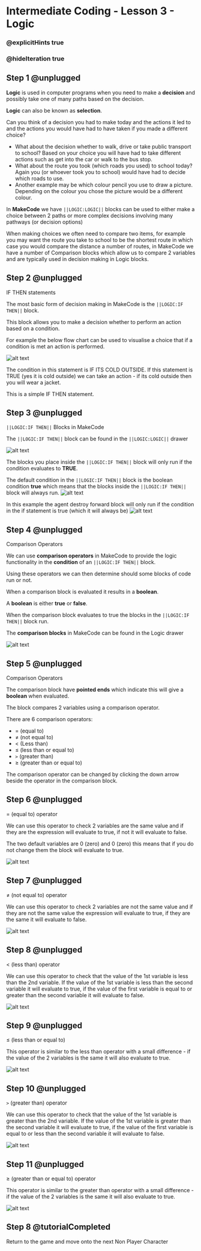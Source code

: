 # Intermediate Coding - Lesson 3 - Logic
### @explicitHints true
### @hideIteration true

## Step 1 @unplugged
**Logic** is used in computer programs when you need to make a **decision** and possibly take one of many paths based on the decision.

**Logic** can also be known as **selection**. 

Can you think of a decision you had to make today and the actions it led to and the actions you would have had to have taken if you made a different choice?
- What about the decision whether to walk, drive or take public transport to school? Based on your choice you will have had to take different actions such as get into the car or walk to the bus stop. 
- What about the route you took (which roads you used) to school today? Again you (or whoever took you to school) would have had to decide which roads to use.
- Another example may be which colour pencil you use to draw a picture. Depending on the colour you chose the picture would be a different colour. 

In **MakeCode** we have ``||LOGIC:LOGIC||`` blocks can be used to either make a choice between 2 paths or more complex decisions involving many pathways (or decision options)

When making choices we often need to compare two items, for example you may want the route you take to school to be the shortest route in which case you would compare the distance a number of routes, in MakeCode we have a number of Comparison blocks which allow us to compare 2 variables and are typically used in decision making in Logic blocks.

## Step 2 @unplugged
IF THEN statements

The most basic form of decision making in MakeCode is the ``||LOGIC:IF THEN||`` block.

This block allows you to make a decision whether to perform an action based on a condition.

For example the below flow chart can be used to visualise a choice that if a condition is met an action is performed.

![alt text](https://intermediate.codingcredentials.com/Lesson3/3/images/1.png?raw=true "IFTHEN")

The condition in this statement is IF ITS COLD OUTSIDE. If this statement is TRUE (yes it is cold outside) we can take an action - if its cold outside then you will wear a jacket.

This is a simple IF THEN statement.

## Step 3 @unplugged
``||LOGIC:IF THEN||`` Blocks in MakeCode

The ``||LOGIC:IF THEN||`` block can be found in the ``||LOGIC:LOGIC||`` drawer

![alt text](https://intermediate.codingcredentials.com/Lesson3/3/images/2.jpg?raw=true "IF THEN")

The blocks you place inside the ``||LOGIC:IF THEN||`` block will only run if the condition evaluates to **TRUE**.

The default condition in the ``||LOGIC:IF THEN||`` block is the boolean condition **true** which means that the blocks inside the ``||LOGIC:IF THEN||`` block will always run.
![alt text](https://intermediate.codingcredentials.com/Lesson3/3/images/3.png?raw=true "IF THEN")

In this example the agent destroy forward block will only run if the condition in the if statement is true (which it will always be)
![alt text](https://intermediate.codingcredentials.com/Lesson3/3/images/4.png?raw=true "IF THEN")

## Step 4 @unplugged
Comparison Operators

We can use **comparison operators** in MakeCode to provide the logic functionality in the **condition** of an ``||LOGIC:IF THEN||``  block.

Using these operators we can then determine should some blocks of code run or not.

When a comparison block is evaluated it results in a **boolean**.

A **boolean** is either **true** or **false**.

When the comparison block evaluates to true the blocks in the ``||LOGIC:IF THEN||``  block run.

The **comparison blocks** in MakeCode can be found in the Logic drawer

![alt text](https://intermediate.codingcredentials.com/Lesson3/3/images/5.jpg?raw=true "Comparison")

## Step 5 @unplugged
Comparison Operators

The comparison block have **pointed ends** which indicate this will give a **boolean** when evaluated.

The block compares 2 variables using a comparison operator.

There are 6 comparison operators:

- = (equal to)
- ≠ (not equal to)
- < (Less than)
- ≤ (less than or equal to)
- `>` (greater than)
- ≥ (greater than or equal to)

The comparison operator can be changed by clicking the down arrow beside the operator in the comparison block.

## Step 6 @unplugged
= (equal to) operator

We can use this operator to check 2 variables are the same value and if they are the expression will evaluate to true, if not it will evaluate to false.

The two default variables are 0 (zero) and 0 (zero) this means that if you do not change them the block will evaluate to true.

![alt text](https://intermediate.codingcredentials.com/Lesson3/3/images/6.png?raw=true "EqualTo")

## Step 7 @unplugged
≠ (not equal to) operator

We can use this operator to check 2 variables are not the same value and if they are not the same value the expression will evaluate to true, if they are the same it will evaluate to false.

![alt text](https://intermediate.codingcredentials.com/Lesson3/3/images/7.png?raw=true "NotEqualTo")

## Step 8 @unplugged
< (less than) operator

We can use this operator to check that the value of the 1st variable is less than the 2nd variable. If the value of the 1st variable is less than the second variable it will evaluate to true, if the value of the first variable is equal to or  greater than the second variable it will evaluate to false.

![alt text](https://intermediate.codingcredentials.com/Lesson3/3/images/8.png?raw=true "LessThan")

## Step 9 @unplugged
≤ (less than or equal to)

This operator is similar to the less than operator with a small difference - if the value of the 2 variables is the same it will also evaluate to true.

![alt text](https://intermediate.codingcredentials.com/Lesson3/3/images/9.png?raw=true "LessThan")

## Step 10 @unplugged
`>` (greater than) operator

We can use this operator to check that the value of the 1st variable is greater than the 2nd variable. If the value of the 1st variable is greater than the second variable it will evaluate to true, if the value of the first variable is equal  to or less than the second variable it will evaluate to false.

![alt text](https://intermediate.codingcredentials.com/Lesson3/3/images/10.png?raw=true "LessThan")

## Step 11 @unplugged
≥ (greater than or equal to) operator

This operator is similar to the greater than operator with a small difference - if the value of the 2 variables is the same it will also evaluate to true.

![alt text](https://intermediate.codingcredentials.com/Lesson3/3/images/11.png?raw=true "LessThan")

## Step 8 @tutorialCompleted
Return to the game and move onto the next Non Player Character